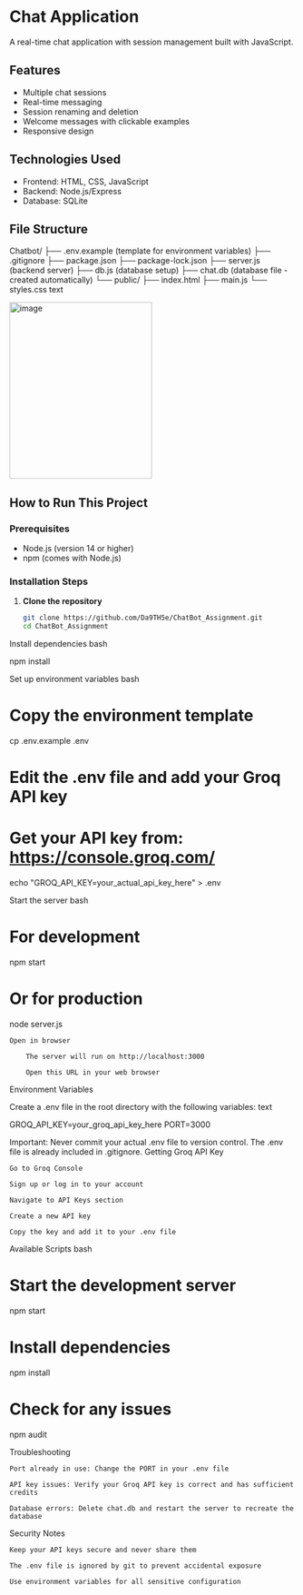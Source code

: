# Chat Application

A real-time chat application with session management built with JavaScript.

## Features

- Multiple chat sessions
- Real-time messaging
- Session renaming and deletion
- Welcome messages with clickable examples
- Responsive design

## Technologies Used

- Frontend: HTML, CSS, JavaScript
- Backend: Node.js/Express
- Database: SQLite

## File Structure

Chatbot/
├── .env.example (template for environment variables)
├── .gitignore
├── package.json
├── package-lock.json
├── server.js (backend server)
├── db.js (database setup)
├── chat.db (database file - created automatically)
└── public/
├── index.html
├── main.js
└── styles.css
text


<img width="251" height="311" alt="image" src="https://github.com/user-attachments/assets/69a63105-77aa-43fe-a284-2c90e3fc99b3" />

## How to Run This Project

### Prerequisites
- Node.js (version 14 or higher)
- npm (comes with Node.js)

### Installation Steps

1. **Clone the repository**
   ```bash
   git clone https://github.com/Da9TH5e/ChatBot_Assignment.git
   cd ChatBot_Assignment

Install dependencies
bash

npm install

Set up environment variables
bash

# Copy the environment template
cp .env.example .env

# Edit the .env file and add your Groq API key
# Get your API key from: https://console.groq.com/
echo "GROQ_API_KEY=your_actual_api_key_here" > .env

Start the server
bash

# For development
npm start

# Or for production
node server.js

    Open in browser

        The server will run on http://localhost:3000

        Open this URL in your web browser

Environment Variables

Create a .env file in the root directory with the following variables:
text

GROQ_API_KEY=your_groq_api_key_here
PORT=3000

Important: Never commit your actual .env file to version control. The .env file is already included in .gitignore.
Getting Groq API Key

    Go to Groq Console

    Sign up or log in to your account

    Navigate to API Keys section

    Create a new API key

    Copy the key and add it to your .env file

Available Scripts
bash

# Start the development server
npm start

# Install dependencies
npm install

# Check for any issues
npm audit

Troubleshooting

    Port already in use: Change the PORT in your .env file

    API key issues: Verify your Groq API key is correct and has sufficient credits

    Database errors: Delete chat.db and restart the server to recreate the database

Security Notes

    Keep your API keys secure and never share them

    The .env file is ignored by git to prevent accidental exposure

    Use environment variables for all sensitive configuration
